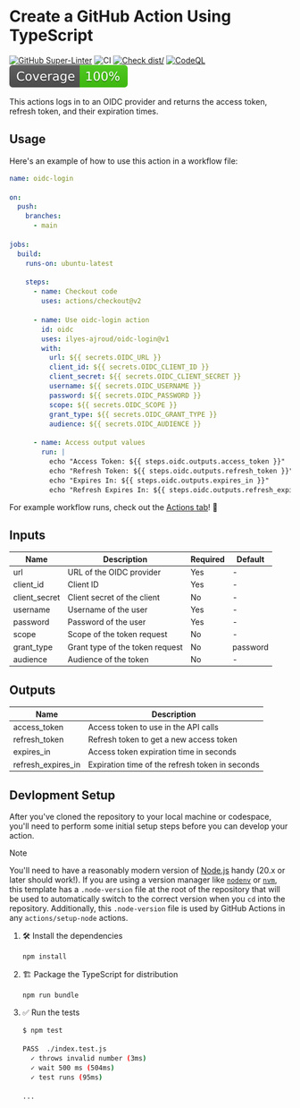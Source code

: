 # Create a GitHub Action Using TypeScript

[![GitHub Super-Linter](https://github.com/actions/typescript-action/actions/workflows/linter.yml/badge.svg)](https://github.com/super-linter/super-linter)
![CI](https://github.com/actions/typescript-action/actions/workflows/ci.yml/badge.svg)
[![Check dist/](https://github.com/actions/typescript-action/actions/workflows/check-dist.yml/badge.svg)](https://github.com/actions/typescript-action/actions/workflows/check-dist.yml)
[![CodeQL](https://github.com/actions/typescript-action/actions/workflows/codeql-analysis.yml/badge.svg)](https://github.com/actions/typescript-action/actions/workflows/codeql-analysis.yml)
[![Coverage](./badges/coverage.svg)](./badges/coverage.svg)

This actions logs in to an OIDC provider and returns the access token, refresh
token, and their expiration times.

## Usage

Here's an example of how to use this action in a workflow file:

```yaml
name: oidc-login

on:
  push:
    branches:
      - main

jobs:
  build:
    runs-on: ubuntu-latest

    steps:
      - name: Checkout code
        uses: actions/checkout@v2

      - name: Use oidc-login action
        id: oidc
        uses: ilyes-ajroud/oidc-login@v1
        with:
          url: ${{ secrets.OIDC_URL }}
          client_id: ${{ secrets.OIDC_CLIENT_ID }}
          client_secret: ${{ secrets.OIDC_CLIENT_SECRET }}
          username: ${{ secrets.OIDC_USERNAME }}
          password: ${{ secrets.OIDC_PASSWORD }}
          scope: ${{ secrets.OIDC_SCOPE }}
          grant_type: ${{ secrets.OIDC_GRANT_TYPE }}
          audience: ${{ secrets.OIDC_AUDIENCE }}

      - name: Access output values
        run: |
          echo "Access Token: ${{ steps.oidc.outputs.access_token }}"
          echo "Refresh Token: ${{ steps.oidc.outputs.refresh_token }}"
          echo "Expires In: ${{ steps.oidc.outputs.expires_in }}"
          echo "Refresh Expires In: ${{ steps.oidc.outputs.refresh_expires_in }}"
```

For example workflow runs, check out the
[Actions tab](https://github.com/actions/hello-world-javascript-action/actions)!
:rocket:

## Inputs

| Name          | Description                     | Required | Default  |
| ------------- | ------------------------------- | -------- | -------- |
| url           | URL of the OIDC provider        | Yes      | -        |
| client_id     | Client ID                       | Yes      | -        |
| client_secret | Client secret of the client     | No       | -        |
| username      | Username of the user            | Yes      | -        |
| password      | Password of the user            | Yes      | -        |
| scope         | Scope of the token request      | No       | -        |
| grant_type    | Grant type of the token request | No       | password |
| audience      | Audience of the token           | No       | -        |

## Outputs

| Name               | Description                                     |
| ------------------ | ----------------------------------------------- |
| access_token       | Access token to use in the API calls            |
| refresh_token      | Refresh token to get a new access token         |
| expires_in         | Access token expiration time in seconds         |
| refresh_expires_in | Expiration time of the refresh token in seconds |

## Devlopment Setup

After you've cloned the repository to your local machine or codespace, you'll
need to perform some initial setup steps before you can develop your action.

> [!NOTE]
>
> You'll need to have a reasonably modern version of
> [Node.js](https://nodejs.org) handy (20.x or later should work!). If you are
> using a version manager like [`nodenv`](https://github.com/nodenv/nodenv) or
> [`nvm`](https://github.com/nvm-sh/nvm), this template has a `.node-version`
> file at the root of the repository that will be used to automatically switch
> to the correct version when you `cd` into the repository. Additionally, this
> `.node-version` file is used by GitHub Actions in any `actions/setup-node`
> actions.

1. :hammer_and_wrench: Install the dependencies

   ```bash
   npm install
   ```

2. :building_construction: Package the TypeScript for distribution

   ```bash
   npm run bundle
   ```

3. :white_check_mark: Run the tests

   ```bash
   $ npm test

   PASS  ./index.test.js
     ✓ throws invalid number (3ms)
     ✓ wait 500 ms (504ms)
     ✓ test runs (95ms)

   ...
   ```
